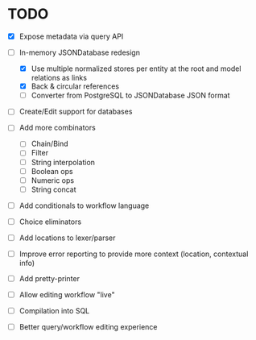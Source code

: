 # TODO

- [x] Expose metadata via query API

- [ ] In-memory JSONDatabase redesign
  - [x] Use multiple normalized stores per entity at the root and model
        relations as links
  - [x] Back & circular references
  - [ ] Converter from PostgreSQL to JSONDatabase JSON format

- [ ] Create/Edit support for databases

- [ ] Add more combinators
  - [ ] Chain/Bind
  - [ ] Filter
  - [ ] String interpolation
  - [ ] Boolean ops
  - [ ] Numeric ops
  - [ ] String concat
- [ ] Add conditionals to workflow language
- [ ] Choice eliminators
- [ ] Add locations to lexer/parser
- [ ] Improve error reporting to provide more context (location, contextual
      info)
- [ ] Add pretty-printer
- [ ] Allow editing workflow "live"
- [ ] Compilation into SQL
- [ ] Better query/workflow editing experience
